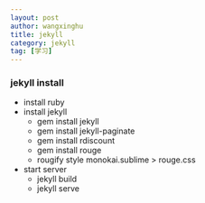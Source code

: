 ```yaml
---
layout: post
author: wangxinghu
title: jekyll
category: jekyll
tag: [学习]
---
```


### jekyll install

+ install ruby
+ install jekyll
    - gem install jekyll
    - gem install jekyll-paginate
    - gem install rdiscount
    - gem install rouge
    - rougify style monokai.sublime > rouge.css
+ start server
    - jekyll build
    - jekyll serve
